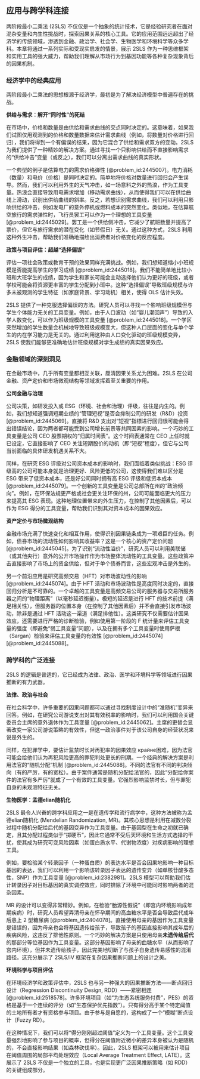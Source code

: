 ## 应用与跨学科连接

两阶段最小二乘法 (2SLS) 不仅仅是一个抽象的统计技术，它是经验研究者在面对混杂变量和内生性挑战时，探索因果关系的核心工具。它的应用范围远远超出了经济学的传统领域，渗透到金融、政治学、社会学、生物医学和环境科学等众多学科。本章将通过一系列实际和受现实启发的情景，展示 2SLS 作为一种思维框架和实用工具的强大威力，帮助我们理解从市场行为到基因功能等各种复杂现象背后的因果机制。

### 经济学中的经典应用

两阶段最小二乘法的思想根源于经济学，最初是为了解决经济模型中普遍存在的挑战。

**供给与需求：解开“同时性”的死结**

在市场中，价格和数量是由供给和需求曲线的交点同时决定的。这意味着，如果我们试图仅用观测到的价格和数量数据来估计需求曲线（例如，将数量对价格进行回归），我们将得到一个有偏误的结果，因为它混合了供给和需求双方的变动。2SLS 为我们提供了一种精妙的解决方案。通过寻找一个只影响供给而不直接影响需求的“供给冲击”变量（或反之），我们可以分离出需求曲线的真实形状。

一个典型的例子是估算电力的需求价格弹性 [@problem_id:2445007]。电力消耗（数量）和电价（价格）是同时决定的。简单地将价格对数量进行回归会产生误导。然而，我们可以利用外生的天气冲击，如一场意料之外的热浪，作为工具变量。热浪会直接导致用电需求增加（移动需求曲线），从而使得我们可以在供给曲线上滑动，识别出供给曲线的斜率。反之，若想识别需求曲线，我们可以利用只影响供给的冲击，例如发电厂的意外停机或燃料成本的突然变化。类似地，在估算航空旅行的需求弹性时，飞行员罢工可以作为一个理想的工具变量 [@problem_id:2445029]。罢工是一个供给侧冲击，它减少了航班数量并提高了票价，但它与旅行需求的潜在变化（如节假日）无关。通过这种方式，2SLS 利用这种外生冲击，帮助我们准确地描绘出消费者对价格变化的反应程度。

**政策与项目评估：超越“选择偏误”**

评估一项社会政策或教育干预的效果同样充满挑战。例如，我们想知道缩小小班规模是否能提高学生的学习成绩 [@problem_id:2445018]。我们不能简单地比较小班和大班学生的成绩，因为学生和家长可能会主动选择他们认为更好的班级，或者学校可能会将资源更丰富的学生分配到小班中。这种“选择偏误”导致班级规模与许多未被观测的学生特征（如家庭背景、学习动机）相关，使得 OLS 估计失效。

2SLS 提供了一种克服选择偏误的方法。研究人员可以寻找一个影响班级规模但与学生个体能力无关的工具变量。例如，由于人口波动（如“婴儿潮回声”）导致的入学人数变化，可以作为班级规模的工具变量 [@problem_id:2445018]。一个学区突然增加的学生数量会机械地导致班级规模变大，但这种人口层面的变化与单个学生的内在学习能力是无关的。通过利用这种由人口变化驱动的班级规模变异，2SLS 使我们能够更准确地估计班级规模对学生成绩的真实因果效应。

### 金融领域的深刻洞见

在金融市场中，几乎所有变量都相互关联，厘清因果关系尤为困难。2SLS 在公司金融、资产定价和市场微观结构等领域发挥着至关重要的作用。

**公司金融与治理**

公司决策，如研发投入或 ESG（环境、社会和治理）评级，往往是内生的。例如，我们想知道强调短期业绩的“管理短视”是否会抑制公司的研发（R&D）投资 [@problem_id:2445069]。直接将 R&D 支出对“短视”指標进行回归很可能会得出错误结论，因为两者都可能受到公司增长前景等共同因素的影响。一个巧妙的工具变量是公司 CEO 股票期权的“归属时间表”。这个时间表通常在 CEO 上任时就已设定，它直接影响了 CEO 关注短期股价的动机（即“短视”程度），但它与公司当前面临的具体研发机遇关系不大。

同样，在研究 ESG 评级对公司资本成本的影响时，我们面临着类似挑战：ESG 评级高的公司可能本身就是治理更好、风险更低的公司，这使得我们难以区分是 ESG 带来了低资本成本，还是好公司同时拥有高 ESG 评级和低资本成本 [@problem_id:2445079]。一个创新的工具变量是公司总部所在州的“政治倾向”。例如，在环保法规更严格或社会更关注环保的州，公司可能面临更大的压力来提高其 ESG 表现。这种地理位置带来的外生压力，在控制了其他因素后，可以作为 ESG 得分的工具变量，帮助我们识别其对资本成本的因果效应。

**资产定价与市场微观结构**

金融市场充满了快速变化和相互作用，使得识别因果链条成为一项艰巨的任务。例如，债券市场的流动性如何影响其收益率？这是一个核心的资产定价问题 [@problem_id:2445045]。为了识别“流动性溢价”，研究人员可以利用美联储（或其他央行）意外的公开市场操作作为市场整体流动性的工具变量。这些政策冲击直接影响了市场上的资金供给，但对于单个债券而言，这些宏观冲击是外生的。

另一个前沿应用是研究高频交易（HFT）对市场波动性的影响 [@problem_id:2445074]。由于 HFT 活动和市场波动性是高度同时决定的，直接回归分析是不可靠的。一个卓越的工具变量是高频交易公司的服务器与交易所服务器之间的“物理距离”（以毫秒延迟衡量）。极短的延迟是进行 HFT 的技术前提（满足相关性），但服务器的位置本身（在控制了其他因素后）并不会直接引发市场波动，除非是通过 HFT 活动这一渠道（满足排他性）。这类研究不仅需要估计因果效应，还需要进行严格的诊断检验，例如使用第一阶段的 F 统计量来评估工具变量的强度（即避免“弱工具变量”问题），以及在拥有多个工具变量时使用萨根（Sargan）检验来评估工具变量的有效性 [@problem_id:2445074] [@problem_id:2445088]。

### 跨学科的广泛连接

2SLS 的逻辑是普适的，它已经成为法律、政治、医学和环境科学等领域进行因果推断的有力武器。

**法律、政治与社会**

在社会科学中，许多重要的因果问题都可以通过寻找制度设计中的“准随机”变异来回答。例如，在研究公司游说支出对其有效税率的影响时，我们可以利用国会关键委员会主席的意外退休作为工具变量 [@problem_id:2445062]。主席的更替会显著改变一家公司游说策略的有效性，但这一政治事件对于该公司自身的经营状况来说是外生的。

同样，在犯罪学中，要估计监禁时长对再犯率的因果效应 крайне困难，因为法官可能会给他们认为再犯风险更高的罪犯判处更长的刑期。一个经典的解决方案是利用法官的“随机分配”机制 [@problem_id:2445088]。不同的法官有不同的判决倾向（有的严厉，有的宽松）。由于案件通常是随机分配给法官的，因此“分配给你案件的法官有多严厉”就成了一个有效的工具变量。它强烈影响监禁时长，但与罪犯自身的未观测特征无关。

**生物医学：孟德elian随机化**

2SLS 最令人兴奋的跨学科应用之一是在遗传学和流行病学中，这种方法被称为孟德elian随机化 (Mendelian Randomization, MR)。其核心思想是利用在减数分裂过程中随机分配给后代的基因变异作为工具变量。由于基因型在生命之初就已确定，且其分配过程类似于“掷硬币”，因此它通常不受后天环境和生活方式选择的干扰，使其成为研究可变风险因素（如蛋白质水平、代谢物浓度）对疾病影响的理想工具。

例如，要检验某个转录因子（一种蛋白质）的表达水平是否会因果地影响一种目标基因的表达，我们可以利用一个影响该转录因子表达的遗传变异（如单核苷酸多态性，SNP）作为工具变量 [@problem_id:2382981]。2SLS 模型可以帮助我们估计转录因子对目标基因的真实调控效应，同时排除了环境中可能同时影响两者的混杂因素。

MR 的设计可以变得非常精妙。例如，在检验“胎源性假说”（即宫内环境影响成年期疾病）时，研究人员希望弄清母亲在怀孕期间的高血糖水平是否会导致后代成年后患上 2 型糖尿病 [@problem_id:2404078]。直接使用母亲的基因作为工具变量是错误的，因为母亲也会将基因遗传给孩子，导致孩子的基因直接影响其成年后的疾病风险，这违反了排他性原则。一个巧妙的解决方案是只使用母亲**未遗传给后代**的那部分等位基因作为工具变量。这部分基因影响了母亲的血糖水平（从而影响了宫内环境），但并未遗传给孩子，因此完美地切断了与孩子自身遗传易感性的混淆路径。这充分展示了 2SLS/IV 框架在复杂因果推断问题上的设计之美。

**环境科学与项目评估**

在环境经济学和政策评估中，2SLS 也与另一种强大的因果推断方法——断点回归设计（Regression Discontinuity Design, RDD）——紧密相连 [@problem_id:2518578]。许多环境项目（如“为生态系统服务付费”，PES）的资格是基于一个连续的评分（如“生态保护优先指数”）。只有得分高于某个特定阈值的土地所有者才有资格参与项目。由于参与是自愿的，这构成了一个“模糊”断点设计（Fuzzy RD）。

在这种情况下，我们可以将“得分刚刚超过阈值”定义为一个工具变量。这个工具变量强烈地影响了参与项目的概率，但得分在阈值附近微小的差异本身被认为是随机的，不会直接影响结果（如森林砍伐率）。因此，2SLS 框架可以被用来估计项目在阈值周围的局部平均处理效应（Local Average Treatment Effect, LATE）。这展示了 2SLS 不仅是一个独立的工具，也是实现更广泛因果推断策略（如 RDD）的关键组成部分。